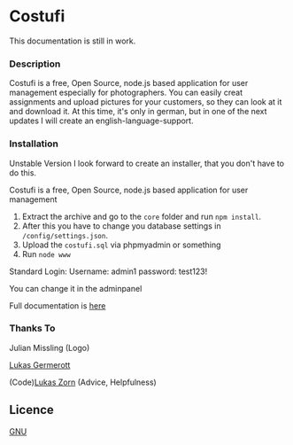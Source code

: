 # Costufi
This documentation is still in work.
### Description
Costufi is a free, Open Source, node.js based application for user management especially for photographers.
You can easily creat assignments and upload pictures for your customers, so they can look at it and download it.
At this time, it's only in german, but in one of the next updates I will create an english-language-support.
### Installation
Unstable Version
I look forward to create an installer, that you don't have to do this.


Costufi is a free, Open Source, node.js based application for user management

1. Extract the archive and go to the `core` folder and run `npm install`.
2. After this you have to change you database settings in `/config/settings.json`.
3. Upload the `costufi.sql` via phpmyadmin or something
4. Run `node www`

Standard Login:
Username: admin1
password: test123!

You can change it in the adminpanel

Full documentation is [here](https://github.com/precodeeu/costufi/wiki)
### Thanks To
Julian Missling (Logo)

[Lukas Germerott](https://precode.eu) 


(Code)[Lukas Zorn](https://lukaszorn.de) (Advice, Helpfulness)


## Licence

[GNU](https://github.com/PreCodeEU/costufi/master/LICENCE)

